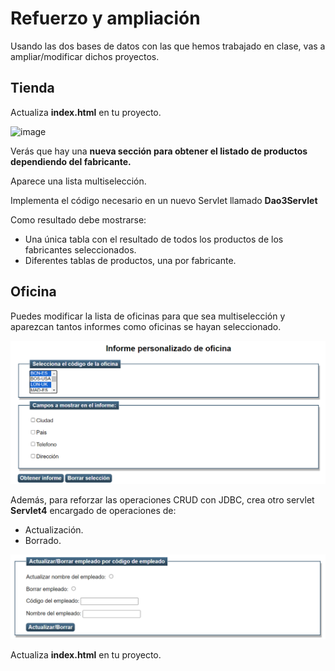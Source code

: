 # Refuerzo y ampliación

Usando las dos bases de datos con las que hemos trabajado en clase, vas a ampliar/modificar dichos proyectos.

## Tienda

Actualiza **index.html** en tu proyecto.

![image](https://github.com/profeMelola/Programacion-08-2023-24/assets/91023374/358a4ec9-bdd6-4d6a-8fdf-1ca50a5b21b3)


Verás que hay una **nueva sección para obtener el listado de productos dependiendo del fabricante.**

Aparece una lista multiselección.

Implementa el código necesario en un nuevo Servlet llamado **Dao3Servlet**

Como resultado debe mostrarse:
- Una única tabla con el resultado de todos los productos de los fabricantes seleccionados.
- Diferentes tablas de productos, una por fabricante.

  
## Oficina

Puedes modificar la lista de oficinas para que sea multiselección y aparezcan tantos informes como oficinas se hayan seleccionado.

![alt text](image.png)

Además, para reforzar las operaciones CRUD con JDBC, crea otro servlet **Servlet4** encargado de operaciones de:
- Actualización.
- Borrado.

![alt text](image-1.png)

Actualiza **index.html** en tu proyecto.
